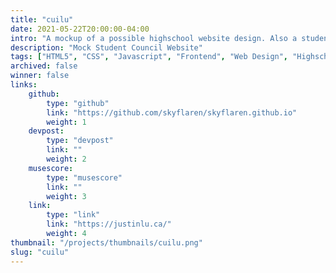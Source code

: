 ```yaml
---
title: "cuilu"
date: 2021-05-22T20:00:00-04:00
intro: "A mockup of a possible highschool website design. Also a student council campaign site."
description: "Mock Student Council Website"
tags: ["HTML5", "CSS", "Javascript", "Frontend", "Web Design", "Highschool"]
archived: false
winner: false
links: 
    github: 
        type: "github"
        link: "https://github.com/skyflaren/skyflaren.github.io"
        weight: 1
    devpost:
        type: "devpost"
        link: ""
        weight: 2
    musescore:
        type: "musescore"
        link: ""
        weight: 3
    link:
        type: "link"
        link: "https://justinlu.ca/"
        weight: 4
thumbnail: "/projects/thumbnails/cuilu.png"
slug: "cuilu"
---
```



